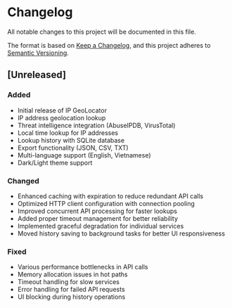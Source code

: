 # Changelog

All notable changes to this project will be documented in this file.

The format is based on [Keep a Changelog](https://keepachangelog.com/en/1.0.0/),
and this project adheres to [Semantic Versioning](https://semver.org/spec/v2.0.0.html).

## [Unreleased]

### Added
- Initial release of IP GeoLocator
- IP address geolocation lookup
- Threat intelligence integration (AbuseIPDB, VirusTotal)
- Local time lookup for IP addresses
- Lookup history with SQLite database
- Export functionality (JSON, CSV, TXT)
- Multi-language support (English, Vietnamese)
- Dark/Light theme support

### Changed
- Enhanced caching with expiration to reduce redundant API calls
- Optimized HTTP client configuration with connection pooling
- Improved concurrent API processing for faster lookups
- Added proper timeout management for better reliability
- Implemented graceful degradation for individual services
- Moved history saving to background tasks for better UI responsiveness

### Fixed
- Various performance bottlenecks in API calls
- Memory allocation issues in hot paths
- Timeout handling for slow services
- Error handling for failed API requests
- UI blocking during history operations